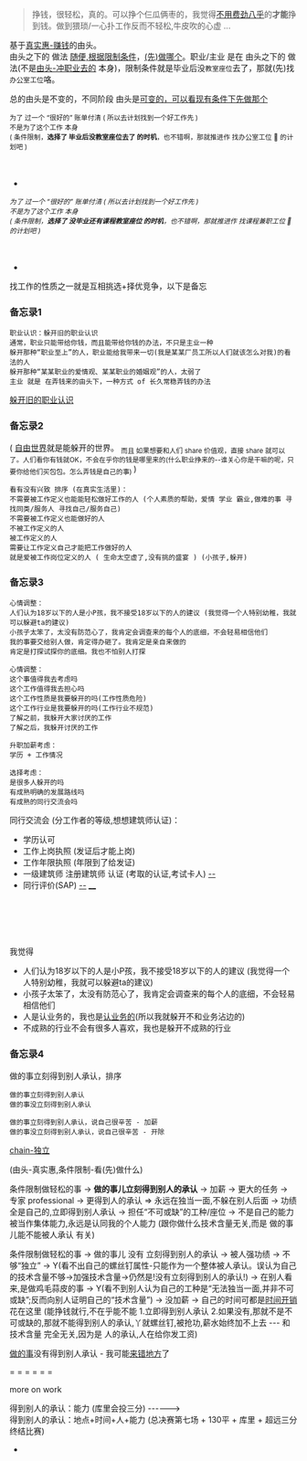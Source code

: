 
> 挣钱，很轻松，真的。可以挣个仨瓜俩枣的，我觉得[不用费劲八乎](https://github.com/7900ms/000nottheater_deserted_systemlibrary/blob/master/supplementary/term-聊儿-这什么人啊你就往我面前塞.md)的**才能**挣到钱。做到猥琐/一心扑工作反而不轻松,牛皮吹的心虚 ...

基于[真实惠-赚钱](https://github.com/7900ms/000nottheater_deserted_systemlibrary/tree/master/small)的由头。<br>
由头之下的 做法 [随便,根据限制条件](https://ruby-china.org/notes/4055)，[(先)做哪个](https://github.com/7900ms/000nottheater_deserted_systemlibrary/blob/master/supplementary/chain-night-call.md)。职业/主业 是在 由头之下的 做法(不是[由头-冲职业去的](https://www.v2ex.com/notes/28139) 本身)，限制条件就是毕业后没`教室座位`去了，那就(先)找`办公室工位`咯。

总的由头是不变的，不同阶段 由头是[可变的，可以看现有条件下先做那个](https://github.com/7900ms/000nottheater_deserted_systemlibrary/blob/master/supplementary/chain-night-call.md)<br>

<sub>
为了 过一个 “很好的” 账单付清 ( 所以去计划找到一个好工作先 )<br>
不是为了这个工作 本身<br>
( 条件限制，<b>选择了 毕业后没教室座位去了 的时机</b>，也不错啊，那就推进作 找办公室工位 💺 的计划吧 )</sub><br><br><br>

-

<sub><i>
为了 过一个 “很好的” 账单付清 ( 所以去计划找到一个好工作先 )<br>
不是为了这个工作 本身<br>
( 条件限制，<b>选择了 没毕业还有课程教室座位 的时机</b>，也不错啊，那就推进作 找课程兼职工位 👬 的计划吧 )</i></sub><br><br><br>

-

找工作的性质之一就是互相挑选+择优竞争，以下是备忘

### 备忘录1

```
职业认识：躲开旧的职业认识
通常，职业只能带给你钱，而且能带给你钱的办法，不只是主业一种
躲开那种“职业至上”的人，职业能给我带来一切(我是某某厂员工所以人们就该怎么对我)的看法的人
躲开那种“某某职业的爱情观、某某职业的婚姻观”的人，太弱了
主业 就是 在弄钱来的由头下，一种方式 of 长久常稳弄钱的办法
```

[躲开旧的职业认识](https://www.v2ex.com/notes/28139)

### 备忘录2

( [自由世界](https://github.com/7900ms/000nottheater_deserted_systemlibrary/blob/master/supplementary/term-心理-自由世界.md)就是能躲开的世界。 <sub>而且 如果想要和人们 share 价值观，直接 share 就可以了。人们看你有钱就OK，不会在乎你的钱是哪里来的(什么职业挣来的--谁关心你是干嘛的呢，只要你给他们买包包。怎么弄钱是自己的事) </sub> )

```
看有没有兴致 排序 (在真实生活里)：
不需要被工作定义也能能轻松做好工作的人 (个人素质的帮助，爱情 学业 霸业,做难的事 寻找同类/服务人 寻找自己/服务自己)
不需要被工作定义也能做好的人
不被工作定义的人
被工作定义的人
需要让工作定义自己才能把工作做好的人
就是爱被工作岗位定义的人 ( 生命太空虚了,没有挑的盛宴 ) (小孩子,躲开)
```

### 备忘录3

```
心情调整：
人们认为18岁以下的人是小P孩，我不接受18岁以下的人的建议 (我觉得一个人特别幼稚，我就可以躲避ta的建议)
小孩子太笨了，太没有防范心了，我肯定会调查来的每个人的底细，不会轻易相信他们
我的事要交给别人做，肯定得办砸了。我肯定是亲自来做的
肯定是打探试探你的底细。我也不怕别人打探
```

```
心情调整：
这个事值得我去考虑吗
这个工作值得我去担心吗
这个工作性质是我要躲开的吗(工作性质危险)
这个工作行业是我要躲开的吗(工作行业不规范)
了解之前，我躲开大家讨厌的工作
了解之后，我躲开讨厌的工作
```

```
升职加薪考虑：
学历 + 工作情况

选择考虑：
是很多人躲开的吗
有成熟明确的发展路线吗
有成熟的同行交流会吗

```

同行交流会 (分工作者的等级,想想建筑师认证)：
- 学历认可
- 工作上岗执照 (发证后才能上岗)
- 工作年限执照 (年限到了给发证)
- 一级建筑师 注册建筑师 认证 (考取的认证,考试卡人) [--](http://ww2.flyabroadvisa.com/ass/acs.html)
- 同行评价(SAP) [--](https://www.zhihu.com/question/19849366#埃森哲是一家怎样的公司？能撸上SAP算你好运) [__](https://www.v2ex.com/t/362784#在好人队里,我从众;在坏人队里,我特立独行)

<br><br><br><br>

我觉得
- 人们认为18岁以下的人是小P孩，我不接受18岁以下的人的建议 (我觉得一个人特别幼稚，我就可以躲避ta的建议)
- 小孩子太笨了，太没有防范心了，我肯定会调查来的每个人的底细，不会轻易相信他们
- 人是认业务的，我也是[认业务的](https://github.com/7900ms/000nottheater_deserted_forfindingmore/tree/master/tech-translation)(所以我就躲开不和业务沾边的)
- 不成熟的行业不会有很多人喜欢，我也是躲开不成熟的行业



### 备忘录4
做的事立刻得到别人承认，排序
```
做的事立刻得到别人承认
做的事没立刻得到别人承认
```
```
做的事立刻得到别人承认，说自己很辛苦 - 加薪
做的事没立刻得到别人承认，说自己很辛苦 - 开除
```
[chain-独立](https://github.com/7900ms/000nottheater_deserted_systemlibrary/blob/master/supplementary/chain-意图.md#chain-独立)

(由头-真实惠,条件限制-看(先)做什么)

条件限制做轻松的事 -> **做的事儿立刻得到别人的承认** -> 加薪 -> 更大的任务 -> 专家 professional -> 更得到人的承认 => 永远在独当一面,不躲在别人后面 -> 功绩全是自己的,立即得到别人承认 -> 担任“不可或缺”的工种/座位 -> 不是自己的能力被当作集体能力,永远是认同我的个人能力 (跟你做什么技术含量无关,而是 做的事儿能不能被人承认 有关)

条件限制做轻松的事 -> 做的事儿 没有 立刻得到别人的承认 -> 被人强功绩 -> 不够“独立” -> Y(看不出自己的螺丝钉属性-只能作为一个整体被人承认。误认为自己的技术含量不够->加强技术含量->仍然是!没有立刻得到别人的承认!) -> 在别人看来,是做鸡毛蒜皮的事 -> Y(看不到别人认为自己的工种是“无法独当一面,并非不可或缺”;反而向别人证明自己的“技术含量”) -> 没加薪 -> 自己的时间可都是[时间开销](https://github.com/7900ms/000nottheater_deserted_systemlibrary/blob/master/supplementary/chain-call.md)花在这里 (能挣钱就行,不在乎能不能 1.立即得到别人承认 2.如果没有,那就不是不可或缺的,那就不能得到别人的承认,丫就螺丝钉,被抢功,薪水始终加不上去 --- 和技术含量 完全无关,因为是 人的承认,人在给你发工资)

[做的事](https://github.com/7900ms/000nottheater_deserted_systemlibrary/blob/master/supplementary/term-工作-职业评估.md)没有得到别人承认 - 我可能[来错地方](https://github.com/7900ms/000nottheater_deserted_systemlibrary/blob/master/supplementary/term-Finder-你可能来错地方了.md)了




= = = = = =

more on work

得到别人的承认：能力 (库里会投三分) ------><br>
得到别人的承认：地点+时间+人+能力 (总决赛第七场 + 130平 + 库里 + 超远三分终结比赛)

-
